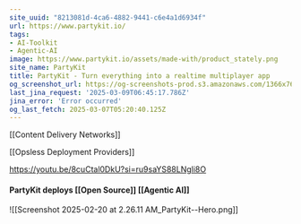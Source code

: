 ```yaml
---
site_uuid: "8213081d-4ca6-4882-9441-c6e4a1d6934f"
url: https://www.partykit.io/
tags:
- AI-Toolkit
- Agentic-AI
image: https://www.partykit.io/assets/made-with/product_stately.png
site_name: PartyKit
title: PartyKit - Turn everything into a realtime multiplayer app
og_screenshot_url: https://og-screenshots-prod.s3.amazonaws.com/1366x768/80/false/a672fb1a82f16cd1e757e2c893add1a8940f494b23039fa843ac6b91bd234a32.jpeg
last_jina_request: '2025-03-09T06:45:17.786Z'
jina_error: 'Error occurred'
og_last_fetch: 2025-03-07T05:20:40.125Z
---
```

[[Content Delivery Networks]]

[[Opsless Deployment Providers]]

https://youtu.be/8cuCtal0DkU?si=ru9saYS88LNgli8O

#### PartyKit deploys [[Open Source]] [[Agentic AI]]
![[Screenshot 2025-02-20 at 2.26.11 AM_PartyKit--Hero.png]]
